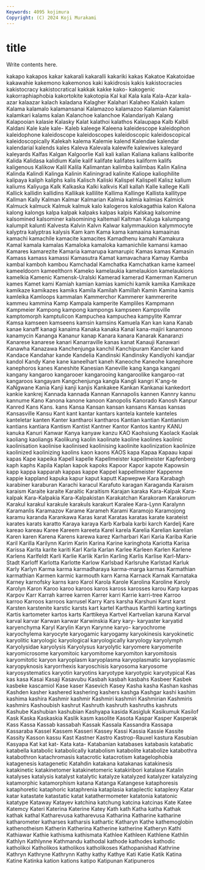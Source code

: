 ```yaml
---
Keywords: 4095 kojimura
Copyright: (C) 2024 Koji Murakami
---
```


# title

Write contents here.



 kakapo kakapos kakar kakarali kakaralli kakariki
kakas Kakatoe Kakatoidae kakawahie kakemono kakemonos kaki kakidrosis kakis kakistocracies
kakistocracy kakistocratical kakkak kakke kako- kakogenic kakorraphiaphobia kakortokite kakotopia Kal
kal Kala kala Kala-Azar kala-azar kalaazar kalach kaladana Kalagher Kalahari
Kalaheo Kalakh kalam Kalama kalamalo kalamansanai Kalamazoo kalamazoo Kalamian Kalamist
kalamkari kalams kalan Kalanchoe kalanchoe Kalandariyah Kalang Kalapooian kalasie Kalasky
Kalat kalathoi kalathos Kalaupapa Kalb Kalbli Kaldani Kale kale kale-
Kaleb kaleege Kaleena kaleidescope kaleidophon kaleidophone kaleidoscope kaleidoscopes kaleidoscopic kaleidoscopical
kaleidoscopically Kalekah kalema Kalemie kalend Kalendae kalendar kalendarial kalends kales
Kaleva Kalevala kalewife kalewives kaleyard kaleyards Kalfas Kalgan Kalgoorlie Kali
kali kalian Kaliana kalians kaliborite Kalida Kalidasa kalidium Kalie kalif
kalifate kalifates kaliform kalifs kaligenous Kalikow Kalil Kalila Kalimantan kalimba
kalimbas Kalin Kalina Kalinda Kalindi Kalinga Kalinin Kaliningrad kalinite Kaliope
kaliophilite kalipaya kaliph kaliphs kalis Kalisch Kaliski Kalispel Kalispell Kalisz
kalium kaliums Kaliyuga Kalk Kalkaska Kalki kalkvis Kall kallah Kalle
kallege Kalli Kallick kallidin kallidins Kallikak kallilite Kallima Kallinge Kallista
kallitype Kallman Kally Kalman Kalmar Kalmarian Kalmia kalmia kalmias Kalmick
Kalmuck kalmuck Kalmuk kalmuk kalo kalogeros kalokagathia kalon Kalona kalong
kalongs kalpa kalpak kalpaks kalpas kalpis Kalskag kalsomine kalsomined kalsominer
kalsomining kaltemail Kaltman Kaluga kalumpang kalumpit kalunti Kalvesta Kalvin Kalvn
Kalwar kalymmaukion kalymmocyte kalyptra kalyptras kalysis Kam kam Kama kama
kamaaina kamaainas kamachi kamachile kamacite kamacites Kamadhenu kamahi Kamakura Kamal
kamala kamalas Kamaloka kamaloka kamanichile kamansi kamao Kamares kamarezite Kamaria
kamarupa kamarupic Kamas kamas Kamasin Kamass kamass kamassi Kamasutra Kamat
kamavachara Kamay Kamba kambal kamboh kambou Kamchadal Kamchatka Kamchatkan kame
kameel kameeldoorn kameelthorn Kameko kamelaukia kamelaukion kamelaukions kamelkia Kamenic Kamensk-Uralski
Kamerad kamerad Kamerman Kamerun kames Kamet kami Kamiah kamian kamias
kamichi kamik kamika Kamikaze kamikaze kamikazes kamiks Kamila Kamilah Kamillah
Kamin Kamina kamis kamleika Kamloops kammalan Kammerchor Kammerer kammererite kammeu
kammina Kamp Kampala kamperite Kampliles Kampmann Kampmeier Kampong kampong kampongs
kampseen Kampsville kamptomorph kamptulicon Kampuchea kampuchea kampylite Kamrar Kamsa kamseen
kamseens kamsin kamsins Kamuela Kan kan kana Kanab kanae kanaff
kanagi kanaima Kanaka kanaka Kanal kana-majiri kanamono kanamycin Kananga Kananur
kanap Kanara kanara Kanarak Kanaranzi Kanarese kanarese kanari Kanarraville kanas
kanat Kanauji Kanawari Kanawha Kanazawa Kanchenjunga kanchil Kanchipuram Kancler kand
Kandace Kandahar kande Kandelia Kandinski Kandinsky Kandiyohi kandjar kandol Kandy
Kane kane kaneelhart kaneh Kaneoche Kaneohe kanephore kanephoros kanes Kaneshite
Kanesian Kaneville kang kanga kangani kangany kangaroo kangarooer kangarooing kangaroolike
kangaroo-rat kangaroos kangayam Kangchenjunga kangla Kangli kangri K'ang-te KaNgwane Kania
Kanji kanji kanjis Kankakee Kankan Kankanai kankedort kankie kankrej Kannada
kannada Kannan Kannapolis kannen Kannry kannu kannume Kano Kanona kanone
kanoon Kanopolis Kanorado Kanosh Kanpur Kanred Kans Kans. kans Kansa
Kansan kansan kansans Kansas kansas Kansasville Kansu Kant kant kantar
kantars kantela kantele kanteles kanteletar kanten Kanter kantharoi kantharos Kantian
kantian Kantianism kantians kantiara Kantism Kantist Kantner Kantor Kantos kantry
KANU kanuka Kanuri Kanwar Kanya kanyaw kanzu KAO Kaohsiung Kaolack
Kaolak kaoliang kaoliangs Kaolikung kaolin kaolinate kaoline kaolines kaolinic kaolinisation
kaolinise kaolinised kaolinising kaolinite kaolinization kaolinize kaolinized kaolinizing kaolins kaon
kaons KAOS kapa Kapaa Kapaau kapai kapas Kape kapeika Kapell
kapelle Kapellmeister kapellmeister Kapfenberg kaph kaphs Kapila Kaplan kapok kapoks
Kapoor Kapor kapote Kapowsin kapp kappa kapparah kappas kappe Kappel
kappellmeister Kappenne kappie kappland kapuka kapur kaput kaputt Kapwepwe Kara
Karabagh karabiner karaburan Karachi karacul Karafuto karagan Karaganda Karaism karaism
Karaite karaite Karaitic Karaitism Karajan karaka Kara-Kalpak Kara-kalpak Kara-Kalpakia Kara-Kalpakistan
Karakatchan Karakoram Karakorum Karakul karakul karakule karakuls karakurt Karalee Kara-Lynn
Karalynn Karamanlis Karamazov Karame Karameh Karami Karamojo Karamojong karamu karanda
Karankawa Karas karat Karatas karatas karate karateist karates karats karatto
Karaya karaya Karb Karbala karbi karch Kardelj Kare kareao kareau
Karee Kareem kareeta Karel karela Karelia Karelian karelian Karen karen
Karena Karens karewa karez Karharbari Kari Karia Kariba Karie Karil
Karilla Karilynn Karim Karin Karina Karine karinghota Kariotta Karisa Karissa
Karita karite kariti Karl Karla Karlan Karlee Karleen Karlen Karlene
Karlens Karlfeldt Karli Karlie Karlik Karlin Karling Karlis Karlise Karl-Marx-Stadt
Karloff Karlotta Karlotte Karlow Karlsbad Karlsruhe Karlstad Karluk Karly Karlyn
Karma karma karmadharaya karma-marga karmas Karmathian karmathian Karmen karmic karmouth
karn Karna Karnack Karnak Karnataka Karney karnofsky karns karo Karol
Karola Karole Karolina Karoline Karoly Karolyn Karon Karoo karoo karoos
karos kaross karosses karou Karp karpas Karpov Karr Karrah karree
karren Karrer karri Karrie karri-tree Karroo karroo Karroos karroos karrusel
Karry Kars karsha Karshuni Karst karst Karsten karstenite karstic karsts
kart kartel Karthaus Karthli karting kartings Kartis kartometer kartos karts
Karttikeya Kartvel Kartvelian karuna Karval karval karvar Karwan karwar Karwinskia
Kary kary- karyaster karyatid karyenchyma Karyl Karylin Karyn Karynne karyo-
karyochrome karyochylema karyocyte karyogamic karyogamy karyokinesis karyokinetic karyolitic karyologic karyological
karyologically karyology karyolymph Karyolysidae karyolysis Karyolysus karyolytic karyomere karyomerite karyomicrosome
karyomitoic karyomitome karyomiton karyomitosis karyomitotic karyon karyoplasm karyoplasma karyoplasmatic karyoplasmic
karyopyknosis karyorrhexis karyoschisis karyosoma karyosome karyosystematics karyotin karyotins karyotype karyotypic
karyotypical Kas kas kasa Kasai Kasaji Kasavubu Kasbah kasbah kasbahs
Kasbeer Kasbek kasbeke kascamiol Kase kaser Kasevich Kasey Kasha kasha
Kashan kashas Kashden kasher kashered kashering kashers kashga Kashgar kashi
kashim kashima kashira Kashmir kashmir Kashmiri kashmiri Kashmirian Kashmiris kashmirs
Kashoubish kashrut Kashruth kashruth kashruths kashruts Kashube Kashubian kashubian Kashyapa
kasida Kasigluk Kasikumuk Kasilof Kask Kaska Kaskaskia Kaslik kasm kasolite
Kasota Kaspar Kasper Kasperak Kass Kassa Kassab kassabah Kassak Kassala
Kassandra Kassapa Kassaraba Kassel Kassem Kasseri Kassey Kassi Kassia Kassie
Kassite Kassity Kasson kassu Kast Kastner Kastro Kastrop-Rauxel kastura Kasubian
Kasyapa Kat kat kat- Kata kata- Katabanian katabases katabasis katabatic
katabella katabolic katabolically katabolism katabolite katabolize katabothra katabothron katachromasis katacrotic
katacrotism katagelophobia katagenesis katagenetic Katahdin katakana katakanas katakinesis katakinetic katakinetomer
katakinetomeric katakiribori katalase Katalin katalyses katalysis katalyst katalytic katalyze katalyzed
katalyzer katalyzing katamorphic katamorphism katana Katanga Katangese kataphoresis kataphoretic kataphoric
kataphrenia kataplasia kataplectic kataplexy Katar katar katastate katastatic katat katathermometer
katatonia katatonic katatype Kataway Katayev katchina katchung katcina katcinas Kate
Katee Katemcy Kateri Katerina Katerine Katey Kath kath Katha katha
Kathak kathak kathal Katharevusa katharevusa Katharina Katharine katharine katharometer katharses
katharsis kathartic Katharyn Kathe kathemoglobin kathenotheism Katherin Katherina Katherine katherine
Katheryn Kathi Kathiawar Kathie kathisma kathismata Kathlee Kathleen Kathlene Kathlin
Kathlyn Kathlynne Kathmandu kathodal kathode kathodes kathodic katholikoi Katholikos katholikos
katholikoses Kathopanishad Kathrine Kathryn Kathryne Kathrynn Kathy kathy Kathye Kati
Katie Katik Katina Katine Katinka kation kations katipo Katipunan Katipuneros
